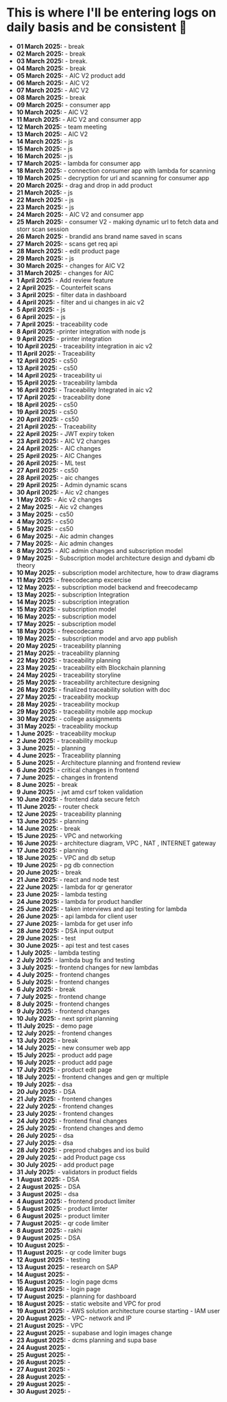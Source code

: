 # This is where I'll be entering logs on daily basis and be consistent 🤖
- **01 March 2025:** - break 
- **02 March 2025:** - break
- **03 March 2025:** - break. 
- **04 March 2025:** - break 
- **05 March 2025:** - AIC V2 product add
- **06 March 2025:** - AIC V2
- **07 March 2025:** - AIC V2
- **08 March 2025:** - break
- **09 March 2025:** - consumer app
- **10 March 2025:** - AIC V2
- **11 March 2025:** - AIC V2 and consumer app
- **12 March 2025:** - team meeting 
- **13 March 2025:** - AIC V2
- **14 March 2025:** - js 
- **15 March 2025:** - js 
- **16 March 2025:** - js
- **17 March 2025:** - lambda for consumer app
- **18 March 2025:** - connection consumer app with lambda for scanning 
- **19 March 2025:** - decryption for url and scanning for consumer app
- **20 March 2025:** - drag and drop in add product 
- **21 March 2025:** - js
- **22 March 2025:** - js
- **23 March 2025:** - js
- **24 March 2025:** - AIC V2 and consumer app
- **25 March 2025:** - consumer V2 - making dynamic url to fetch data and storr scan session 
- **26 March 2025:** - brandid ans brand name saved in scans
- **27 March 2025:** - scans get req api
- **28 March 2025:** - edit product page 
- **29 March 2025:** - js
- **30 March 2025:** - changes for AIC V2
- **31 March 2025:** - changes for AIC 
- **1 April 2025:** - Add review feature
- **2 April 2025:** - Counterfeit scans 
- **3 April 2025:** - filter data in dashboard
- **4 April 2025:** - filter and ui changes in aic v2
- **5 April 2025:** - js
- **6 April 2025:** - js
- **7 April 2025:** - traceability code 
- **8 April 2025:** -printer integration with node js
- **9 April 2025:** - printer integration 
- **10 April 2025:** - traceability integration in aic v2
- **11 April 2025:** - Traceability 
- **12 April 2025:** - cs50
- **13 April 2025:** - cs50
- **14 April 2025:** - traceability ui
- **15 April 2025:** - traceability lambda
- **16 April 2025:** - Traceability Integrated in aic v2
- **17 April 2025:** - traceability done
- **18 April 2025:** - cs50
- **19 April 2025:** - cs50
- **20 April 2025:** - cs50
- **21 April 2025:** - Traceability 
- **22 April 2025:** - JWT expiry token 
- **23 April 2025:** - AIC V2 changes 
- **24 April 2025:** - AIC changes
- **25 April 2025:** - AIC Changes
- **26 April 2025:** - ML test
- **27 April 2025:** - cs50
- **28 April 2025:** - aic changes
- **29 April 2025:** - Admin dynamic scans
- **30 April 2025:** - Aic v2 changes 
- **1 May 2025:** - Aic v2 changes
- **2 May 2025:** - Aic v2 changes
- **3 May 2025:** - cs50
- **4 May 2025:** - cs50
- **5 May 2025:** - cs50
- **6 May 2025:** - Aic admin changes 
- **7 May 2025:** - Aic admin changes 
- **8 May 2025:** - AIC admin changes and subscription model
- **9 May 2025:** - Subscription model architecture design and dybami db theory
- **10 May 2025:** - subscription model architecture, how to draw diagrams
- **11 May 2025:** - freecodecamp excercise 
- **12 May 2025:** - subscription model backend and freecodecamp
- **13 May 2025:** - subscription Integration 
- **14 May 2025:** - subscription integration 
- **15 May 2025:** - subscription model
- **16 May 2025:** - subscription model
- **17 May 2025:** - subscription model
- **18 May 2025:** - freecodecamp
- **19 May 2025:** - subscription model and arvo app publish
- **20 May 2025:** - traceability planning 
- **21 May 2025:** - traceability planning 
- **22 May 2025:** - traceability planning 
- **23 May 2025:** - traceability eith Blockchain planning 
- **24 May 2025:** - traceability storyline 
- **25 May 2025:** - traceability architecture designing 
- **26 May 2025:** - finalized traceability solution with  doc
- **27 May 2025:** - traceability mockup 
- **28 May 2025:** - traceability mockup
- **29 May 2025:** - traceability mobile app mockup
- **30 May 2025:** - college assignments
- **31 May 2025:** - traceability mockup 
- **1 June 2025:** - traceability mockup 
- **2 June 2025:** - traceability mockup 
- **3 June 2025:** - planning
- **4 June 2025:** - Traceability planning 
- **5 June 2025:** - Architecture planning and frontend review 
- **6 June 2025:** -  critical changes in frontend 
- **7 June 2025:** - changes in frontend 
- **8 June 2025:** - break
- **9 June 2025:** - jwt amd csrf token validation 
- **10 June 2025:** - frontend data secure fetch
- **11 June 2025:** - router check 
- **12 June 2025:** - traceability planning 
- **13 June 2025:** - planning 
- **14 June 2025:** - break
- **15 June 2025:** - VPC and networking 
- **16 June 2025:** - architecture diagram, VPC , NAT , INTERNET gateway 
- **17 June 2025:** - planning 
- **18 June 2025:** - VPC and db setup 
- **19 June 2025:** - pg db connection 
- **20 June 2025:** - break 
- **21 June 2025:** - react and node test
- **22 June 2025:** - lambda for qr generator 
- **23 June 2025:** - lambda testing 
- **24 June 2025:** - lambda for product handler
- **25 June 2025:** - taken interviews and api testing for lambda 
- **26 June 2025:** - api lambda for client user
- **27 June 2025:** - lambda for get user info 
- **28 June 2025:** - DSA input output 
- **29 June 2025:** - test 
- **30 June 2025:** - api test and test cases 
- **1 July 2025:** - lambda testing 
- **2 July 2025:** - lambda bug fix and testing 
- **3 July 2025:** - frontend changes for new lambdas
- **4 July 2025:** - frontend changes 
- **5 July 2025:** - frontend changes
- **6 July 2025:** - break 
- **7 July 2025:** - frontend change
- **8 July 2025:** - frontend changes
- **9 July 2025:** - frontend changes
- **10 July 2025:** - next sprint planning 
- **11 July 2025:** - demo page
- **12 July 2025:** - frontend changes
- **13 July 2025:** - break 
- **14 July 2025:** - new consumer web app
- **15 July 2025:** - product add page 
- **16 July 2025:** - product add page
- **17 July 2025:** - product edit page 
- **18 July 2025:** - frontend changes and gen qr multiple
- **19 July 2025:** - dsa
- **20 July 2025:** - DSA
- **21 July 2025:** - frontend changes
- **22 July 2025:** - frontend changes
- **23 July 2025:** - frontend changes 
- **24 July 2025:** - frontend final changes 
- **25 July 2025:** - frontend changes and demo
- **26 July 2025:** -  dsa
- **27 July 2025:** - dsa
- **28 July 2025:** - preprod chabges and ios build
- **29 July 2025:** - add Product page css
- **30 July 2025:** - add product page
- **31 July 2025:** - validators in product fields
- **1 August 2025:** - DSA
- **2 August 2025:** - DSA
- **3 August 2025:** - dsa
- **4 August 2025:** - frontend product limiter 
- **5 August 2025:** - product limter
- **6 August 2025:** - product limiter
- **7 August 2025:** - qr code limiter
- **8 August 2025:** - rakhi
- **9 August 2025:** - DSA
- **10 August 2025:** - 
- **11 August 2025:** - qr  code limiter bugs
- **12 August 2025:** - testing 
- **13 August 2025:** - research on SAP
- **14 August 2025:** - 
- **15 August 2025:** - login page dcms
- **16 August 2025:** - login page
- **17 August 2025:** - planning for dashboard 
- **18 August 2025:** - static website and VPC for prod
- **19 August 2025:** - AWS solution architecture course starting - IAM user
- **20 August 2025:** - VPC- network and IP
- **21 August 2025:** - VPC
- **22 August 2025:** - supabase and login images change 
- **23 August 2025:** - dcms planning and supa base 
- **24 August 2025:** - 
- **25 August 2025:** - 
- **26 August 2025:** - 
- **27 August 2025:** - 
- **28 August 2025:** - 
- **29 August 2025:** - 
- **30 August 2025:** - 
